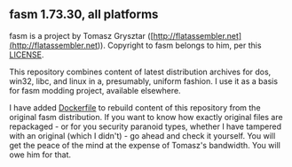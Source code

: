 
fasm 1.73.30, all platforms
---

fasm is a project by Tomasz Grysztar ([http://flatassembler.net](<http://flatassembler.net>)). 
 Copyright to fasm belongs to him, per this [LICENSE](<LICENSE>).

This repository combines content of latest distribution archives for dos, win32, libc, and linux
 in a, presumably, uniform fashion.  I use it as a basis for fasm modding project, available
 elsewhere.

I have added [Dockerfile](docker/Dockerfile) to rebuild content of this repository from the
 original fasm distribution.  If you want to know how exactly original files are repackaged -
 or for you security paranoid types, whether I have tampered with an original (which I
 didn't) - go ahead and check it yourself.  You will get the peace of the mind at the expense
 of Tomasz's bandwidth.  You will owe him for that.
